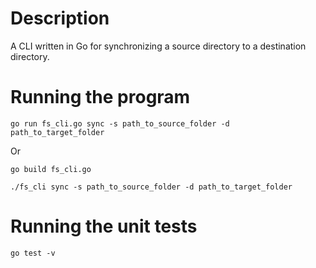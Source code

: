 # Description

A CLI written in Go for synchronizing a source directory to a destination directory.

# Running the program

```
go run fs_cli.go sync -s path_to_source_folder -d path_to_target_folder
```

Or

```
go build fs_cli.go

./fs_cli sync -s path_to_source_folder -d path_to_target_folder
```

# Running the unit tests

```
go test -v
```
